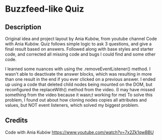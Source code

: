 # Buzzfeed-like Quiz 

## Description

Original idea and project layout by Ania Kubów, from youtube channel Code with Ania Kubów. Quiz follows simple logic to ask 3 questions, and give a final result based on answers. 
Followed along with base styles and starter code, and corrected all missing code and bugs I could find and some other code. 

I learned some nuances with using the .removeEventListener() method.
I wasn't able to deactivate the answer blocks, which was resulting in more than one result in the end if you ever clicked on a previous answer. 
I ended up using a code that deleted child nodes being mounted on the DOM, but reconfigured the replaceWith() method from the video. (I may have missed something from the video because it wasn;t working for me)
To solve this problem, I found out about how cloning nodes copies all attributes and values, but NOT event listeners, which solved my biggest problem. 


## Credits

Code with Ania Kubów
https://www.youtube.com/watch?v=7x2Zk1qwBBU
